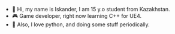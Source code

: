 - 👋 Hi, my name is Iskander, I am 15 y.o student from Kazakhstan.
- 🎮 Game developer, right now learning C++ for UE4.
- 💚 Also, I love python, and doing some stuff periodically.

<!---
M9sneek/M9sneek is a ✨ special ✨ repository because its `README.md` (this file) appears on your GitHub profile.
You can click the Preview link to take a look at your changes.
--->
